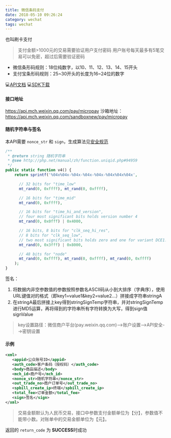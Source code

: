```yaml
---
title: 微信条码支付
date: 2018-05-10 09:26:24
category: wechat
tags: wechat
---
```

也叫刷卡支付

> 支付金额>1000元的交易需要验证用户支付密码
> 用户账号每天最多有5笔交易可以免密，超过后需要验证密码

- 微信条形码规则：18位纯数字，以10、11、12、13、14、15开头
- 支付宝条形码规则：25~30开头的长度为16~24位的数字

💻[API文档](https://pay.weixin.qq.com/wiki/doc/api/micropay.php?chapter=9_10&index=1)
💻[SDK下载](https://pay.weixin.qq.com/wiki/doc/api/micropay.php?chapter=11_1)

#### 接口地址
https://api.mch.weixin.qq.com/pay/micropay
沙箱地址：
https://api.mch.weixin.qq.com/sandboxnew/pay/micropay

#### 随机字符串与签名
本API需要 `nonce_str` 和 `sign`，生成算法见[安全规范](https://pay.weixin.qq.com/wiki/doc/api/micropay.php?chapter=4_3)

<!-- more -->

```php
/**
 * @return string 随机字符串
 * @see http://php.net/manual/zh/function.uniqid.php#94959
 */
public static function v4() {
    return sprintf('%04x%04x-%04x-%04x-%04x-%04x%04x%04x',

      // 32 bits for "time_low"
      mt_rand(0, 0xffff), mt_rand(0, 0xffff),

      // 16 bits for "time_mid"
      mt_rand(0, 0xffff),

      // 16 bits for "time_hi_and_version",
      // four most significant bits holds version number 4
      mt_rand(0, 0x0fff) | 0x4000,

      // 16 bits, 8 bits for "clk_seq_hi_res",
      // 8 bits for "clk_seq_low",
      // two most significant bits holds zero and one for variant DCE1.1
      mt_rand(0, 0x3fff) | 0x8000,

      // 48 bits for "node"
      mt_rand(0, 0xffff), mt_rand(0, 0xffff), mt_rand(0, 0xffff)
    );
}
```

签名：
1. 将数据内非空参数值的参数按照参数名ASCII码从小到大排序（字典序），使用URL键值对的格式（即key1=value1&key2=value2…）拼接成字符串stringA
2. 在stringA最后拼接上key得到stringSignTemp字符串，并对stringSignTemp进行MD5运算，再将得到的字符串所有字符转换为大写，得到sign值signValue

> key设置路径：微信商户平台(pay.weixin.qq.com)-->账户设置-->API安全-->密钥设置

#### 示例
```xml
<xml>
   <appid>公众账号ID</appid>
   <auth_code>客户条码（授权码）</auth_code>
   <body>商品描述</body>
   <mch_id>商户号</mch_id>
   <nonce_str>随机字符串</nonce_str>
   <out_trade_no>商户订单号</out_trade_no>
   <spbill_create_ip>终端</spbill_create_ip>
   <total_fee>订单金额</total_fee>
   <sign>签名</sign>
</xml> 
```

> 交易金额默认为人民币交易，接口中参数支付金额单位为【分】，参数值不能带小数。对账单中的交易金额单位为【元】。

返回的 `return_code` 为 **SUCCESS**时成功